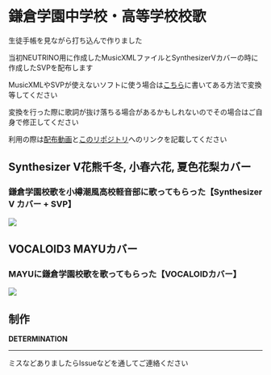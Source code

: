 # 鎌倉学園中学校・高等学校校歌

生徒手帳を見ながら打ち込んで作りました

当初NEUTRINO用に作成したMusicXMLファイルとSynthesizerVカバーの時に作成したSVPを配布します

MusicXMLやSVPが使えないソフトに使う場合は[こちら](https://github.com/kg-suken/UST-Files/tree/main?tab=readme-ov-file#%E3%83%95%E3%82%A1%E3%82%A4%E3%83%AB%E5%BD%A2%E5%BC%8F%E3%81%8C%E5%AF%BE%E5%BF%9C%E3%81%97%E3%81%A6%E3%81%84%E3%81%AA%E3%81%84%E5%A0%B4%E5%90%88)に書いてある方法で変換等してください

変換を行った際に歌詞が抜け落ちる場合があるかもしれないのでその場合はご自身で修正してください

利用の際は[配布動画](https://youtu.be/7kwF4yNcF9U)と[このリポジトリ](https://github.com/kg-suken/UST-Files)へのリンクを記載してください

## Synthesizer V花熊千冬, 小春六花, 夏色花梨カバー

### 鎌倉学園校歌を小樽潮風高校軽音部に歌ってもらった【Synthesizer V カバー + SVP】

[![](https://img.youtube.com/vi/7kwF4yNcF9U/0.jpg)](https://youtu.be/7kwF4yNcF9U)

## VOCALOID3 MAYUカバー

### MAYUに鎌倉学園校歌を歌ってもらった【VOCALOIDカバー】
[![](https://img.youtube.com/vi/NJCZIhE9aS0/0.jpg)](https://youtu.be/NJCZIhE9aS0)

## 制作
**DETERMINATION**

---
ミスなどありましたらIssueなどを通してご連絡ください
